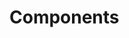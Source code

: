 # Components

<ComponentIndex :items="items" />

<script lang="ts" setup>
import ComponentIndex from './ComponentIndex.vue'

const items = getComponentItems()

function getComponentItems() {
  const modules = import.meta.glob('./components/**/*.md')
  const items = []

  for (const path in modules) {
    const link = path.replace(/\.md$/, '').replace(/^\.\/components\//, '')
    const parts = link.split('/')
    const text = parts[parts.length - 1]

    items.push({ text, link })
  }

  items.sort((itemA, itemB) => itemA.link.localeCompare(itemB.link))

  return items
}
</script>
